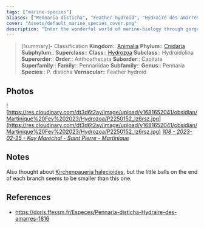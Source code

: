 ```yaml
---
tags: ["marine-species"]
aliases: ["Pennaria disticha", "Feather hydroid", "Hydraire des amarres"]
cover: "Assets/default_marine_species_cover.png"
description: "Enter the wonderful world of marine-biology through gorgeous underwater pictures of marine animals. Hydrozoa are animals from the Cnidaria phylum, which is the phylum that encompasses jellyfishes, gorgonians, and corals. They often look like little branches."
---
```

> [!summary]- Classification
**Kingdom**:: [Animalia](Animalia.md)
**Phylum**:: [Cnidaria](Cnidaria.md)
**Subphylum**:: 
**Superclass**::
**Class**:: [Hydrozoa](Hydrozoa.md)
**Subclass**:: Hydroidolina
**Superorder**::
**Order**:: Anthoathecata
**Suborder**:: Capitata
**Superfamily**::
**Family**:: Pennariidae
**Subfamily**::
**Genus**:: Pennaria
**Species**:: P. disticha
**Vernacular**:: Feather hydroid

## Photos
![https://res.cloudinary.com/dt3d6t2ay/image/upload/v1681652041/obsidian/Martinique%20Fev%202023/Hydrozoa/P2250152_lz6rsz.jpg](https://res.cloudinary.com/dt3d6t2ay/image/upload/v1681652041/obsidian/Martinique%20Fev%202023/Hydrozoa/P2250152_lz6rsz.jpg)
*[108 - 2023-02-25 - Kay Maréchal - Saint Pierre - Martinique](108%20-%202023-02-25%20-%20Kay%20Maréchal%20-%20Saint%20Pierre%20-%20Martinique.md)*

## Notes
Also thought about [Kirchenpaueria halecioides](https://doris.ffessm.fr/Especes/Kirchenpaueria-halecioides-Hydraire-halecioide-ou-a-l-aspect-d-Halecium-4087/(rOffset)/13), but the little balls on the end of each branch seems to be smaller than this one. 

## References
- https://doris.ffessm.fr/Especes/Pennaria-disticha-Hydraire-des-amarres-1816